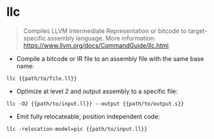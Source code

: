 # llc

> Compiles LLVM Intermediate Representation or bitcode to target-specific assembly language.
> More information: <https://www.llvm.org/docs/CommandGuide/llc.html>.

- Compile a bitcode or IR file to an assembly file with the same base name:

`llc {{path/to/file.ll}}`

- Optimize at level 2 and output assembly to a specific file:

`llc -O2 {{path/to/input.ll}} --output {{path/to/output.s}}`

- Emit fully relocateable, position independent code:

`llc -relocation-model=pic {{path/to/input.ll}}`
